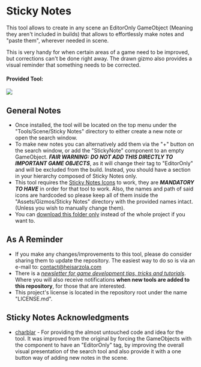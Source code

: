 # Sticky Notes
This tool allows to create in any scene an EditorOnly GameObject (Meaning they aren't included in builds) that allows to effortlessly make notes and "paste them", wherever needed in scene.

This is very handy for when certain areas of a game need to be improved, but corrections can't be done right away. The drawn gizmo also provides a visual reminder that something needs to be corrected.

#### Provided Tool:
![](https://github.com/heisarzola/Unity-Development-Tools/blob/master/Tools/Sticky%20Notes/Sticky%20Notes.gif)

## General Notes

* Once installed, the tool will be located on the top menu under the "Tools/Scene/Sticky Notes" directory to either create a new note or open the search window.
* To make new notes you can alternatively add them via the "+" button on the search window, or add the "StickyNote" component to an empty GameObject. ***FAIR WARNING: DO NOT ADD THIS DIRECTLY TO IMPORTANT GAME OBJECTS***, as it will change their tag to "EditorOnly" and will be excluded from the build. Instead, you should have a section in your hierarchy composed of Sticky Notes only.
* This tool requires the [Sticky Notes Icons](https://github.com/heisarzola/Unity-Development-Tools/tree/master/Gizmos/Sticky%20Notes) to work, they are ***MANDATORY TO HAVE*** in order for that tool to work. Also, the names and path of said icons are hardcoded so please keep all of them inside the "Assets/Gizmos/Sticky Notes" directory with the provided names intact. (Unless you wish to manually change them).
* You can [download this folder only](https://minhaskamal.github.io/DownGit/#/home?url=https://github.com/heisarzola/Unity-Development-Tools/tree/master/Tools/Sticky%20Notes) instead of the whole project if you want to.

## As A Reminder 
* If you make any changes/improvements to this tool, please do consider sharing them to update the repository. The easiest way to do so is via an e-mail to: contact@heisarzola.com
* There is a [*newsletter for game development tips, tricks and tutorials*](https://heisarzola.us16.list-manage.com/subscribe?u=711c0d50be32d6a5eca3ccb18&id=43d6d70f28). Where you will also receive notifications **when new tools are added to this repository**, for those that are interested.
* This project's license is located in the repository root under the name "LICENSE.md".

## Sticky Notes Acknowledgments

* [charblar](https://github.com/charblar/stickies) - For providing the almost untouched code and idea for the tool. It was improved from the original by forcing the GameObjects with the component to have an "EditorOnly" tag, by improving the overall visual presentation of the search tool and also provide it with a one button way of adding new notes in the scene.